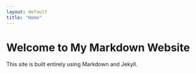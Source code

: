 ```yaml
---
layout: default
title: "Home"
---
```


# Welcome to My Markdown Website

This site is built entirely using Markdown and Jekyll. 